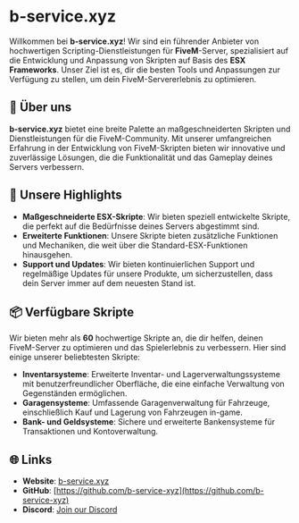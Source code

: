 # b-service.xyz

Willkommen bei **b-service.xyz**! Wir sind ein führender Anbieter von hochwertigen Scripting-Dienstleistungen für **FiveM**-Server, spezialisiert auf die Entwicklung und Anpassung von Skripten auf Basis des **ESX Frameworks**. Unser Ziel ist es, dir die besten Tools und Anpassungen zur Verfügung zu stellen, um dein FiveM-Servererlebnis zu optimieren.

## 📜 Über uns

**b-service.xyz** bietet eine breite Palette an maßgeschneiderten Skripten und Dienstleistungen für die FiveM-Community. Mit unserer umfangreichen Erfahrung in der Entwicklung von FiveM-Skripten bieten wir innovative und zuverlässige Lösungen, die die Funktionalität und das Gameplay deines Servers verbessern.

## 🌟 Unsere Highlights

- **Maßgeschneiderte ESX-Skripte**: Wir bieten speziell entwickelte Skripte, die perfekt auf die Bedürfnisse deines Servers abgestimmt sind.
- **Erweiterte Funktionen**: Unsere Skripte bieten zusätzliche Funktionen und Mechaniken, die weit über die Standard-ESX-Funktionen hinausgehen.
- **Support und Updates**: Wir bieten kontinuierlichen Support und regelmäßige Updates für unsere Produkte, um sicherzustellen, dass dein Server immer auf dem neuesten Stand ist.

## 📦 Verfügbare Skripte

Wir bieten mehr als **60** hochwertige Skripte an, die dir helfen, deinen FiveM-Server zu optimieren und das Spielerlebnis zu verbessern. Hier sind einige unserer beliebtesten Skripte:

- **Inventarsysteme**: Erweiterte Inventar- und Lagerverwaltungssysteme mit benutzerfreundlicher Oberfläche, die eine einfache Verwaltung von Gegenständen ermöglichen.
- **Garagensysteme**: Umfassende Garagenverwaltung für Fahrzeuge, einschließlich Kauf und Lagerung von Fahrzeugen in-game.
- **Bank- und Geldsysteme**: Sichere und erweiterte Bankensysteme für Transaktionen und Kontoverwaltung.

## 🌐 Links

- **Website**: [b-service.xyz](https://b-service.xyz)
- **GitHub**: [https://github.com/b-service-xyz](https://github.com/b-service-xyz)
- **Discord**: [Join our Discord](https://discord.gg/bservice)

